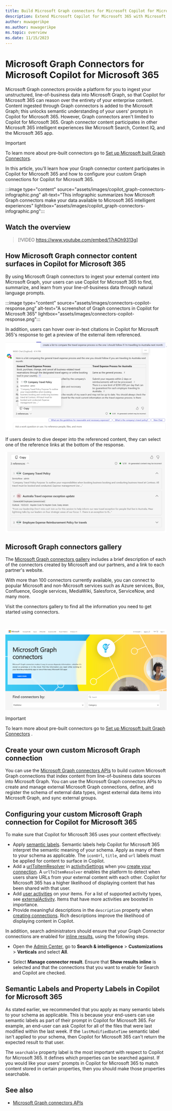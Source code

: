 ```yaml
---
title: Build Microsoft Graph connectors for Microsoft Copilot for Microsoft 365
description: Extend Microsoft Copilot for Microsoft 365 with Microsoft Graph connectors
author: muwagerikpe
ms.author: muwagerikpe
ms.topic: overview
ms.date: 11/15/2023
---
```


# Microsoft Graph Connectors for Microsoft Copilot for Microsoft 365

Microsoft Graph connectors provide a platform for you to ingest your unstructured, line-of-business data into Microsoft Graph, so that Copilot for Microsoft 365 can reason over the entirety of your enterprise content. Content ingested through Graph connectors is added to the Microsoft Graph; this unlocks semantic understanding of your users' prompts in Copilot for Microsoft 365. However, Graph connectors aren't limited to Copilot for Microsoft 365. Graph connector content participates in other Microsoft 365 intelligent experiences like Microsoft Search, Context IQ, and the Microsoft 365 app.

> [!IMPORTANT]
>
> To learn more about pre-built connectors go to [Set up Microsoft built Graph Connectors](/microsoftsearch/configure-connector).

In this article, you'll learn how your Graph connector content participates in Copilot for Microsoft 365 and how to configure your custom Graph connections for Copilot for Microsoft 365.

:::image type="content" source="assets/images/copilot_graph-connectors-infographic.png" alt-text="This infographic summarizes how Microsoft Graph connectors make your data available to Microsoft 365 intelligent experiences" lightbox="assets/images/copilot_graph-connectors-infographic.png":::

## Watch the overview

> [!VIDEO https://www.youtube.com/embed/17rAOh9313g]

## How Microsoft Graph connector content surfaces in Copilot for Microsoft 365

By using Microsoft Graph connectors to ingest your external content into Microsoft Graph, your users can use Copilot for Microsoft 365 to find, summarize, and learn from your line-of-business data through natural language prompts.

:::image type="content" source="assets/images/connectors-copilot-response.png" alt-text="A screenshot of Graph connectors in Copilot for Microsoft 365" lightbox="assets/images/connectors-copilot-response.png":::

In addition, users can hover over in-text citations in Copilot for Microsoft 365's response to get a preview of the external item referenced.

![A screenshot of hovering over a Graph connectors response in Copilot for Microsoft 365](assets/images/connectors-copilot-hover.png)

If users desire to dive deeper into the referenced content, they can select one of the reference links at the bottom of the response.

![A screenshot of Graph connectors reference list in Copilot for Microsoft 365](assets/images/connectors-copilot-logo.png)

## Microsoft Graph connectors gallery

The [Microsoft Graph connectors gallery](https://www.microsoft.com/microsoft-search/connectors) includes a brief description of each of the connectors created by Microsoft and our partners, and a link to each partner's website.

With more than 100 connectors currently available, you can connect to popular Microsoft and non-Microsoft services such as Azure services, Box, Confluence, Google services, MediaWiki, Salesforce, ServiceNow, and many more.

Visit the connectors gallery to find all the information you need to get started using connectors.

<br>

![Image showing the new connectors gallery.](assets/images/connectors-gallery.png)


> [!IMPORTANT]
>
> To learn more about pre-built connectors go to [Set up Microsoft built Graph Connectors](/microsoftsearch/configure-connector) .

## Create your own custom Microsoft Graph connection

You can use the [Microsoft Graph connectors APIs](/graph/connecting-external-content-connectors-api-overview?context=microsoft-365-copilot/extensibility/context) to build custom Microsoft Graph connections that index content from line-of-business data sources into Microsoft Graph. You can use the Microsoft Graph connectors APIs to create and manage external Microsoft Graph connections, define, and register the schema of external data types, ingest external data items into Microsoft Graph, and sync external groups.

## Configuring your custom Microsoft Graph connection for Copilot for Microsoft 365

To make sure that Copilot for Microsoft 365 uses your content effectively:

- Apply [semantic labels](/graph/connecting-external-content-manage-schema). Semantic labels help Copilot for Microsoft 365 interpret the semantic meaning of your schema. Apply as many of them to your schema as applicable. The `iconUrl`, `title`, and `url` labels must be applied for content to surface in Copilot.
- Add a [urlToItemResolver](/graph/api/resources/externalconnectors-urltoitemresolverbase) in [activitySettings](/graph/api/resources/externalconnectors-activitysettings) when you [create your connection](/graph/connecting-external-content-manage-connections#create-a-connection). A `urlToItemResolver` enables the platform to detect when users share URLs from your external content with each other. Copilot for Microsoft 365 has a higher likelihood of displaying content that has been shared with that user.
- Add [user activities](/graph/api/externalconnectors-externalitem-addactivities) on your items. For a list of supported activity types, see [externalActivity](/graph/api/resources/externalconnectors-externalactivity). Items that have more activities are boosted in importance.
- Provide meaningful descriptions in the `description` property when [creating connections](/graph/api/externalconnectors-external-post-connections). Rich descriptions improve the likelihood of displaying content in Copilot.

In addition, search administrators should ensure that your Graph Connector connections are enabled for [inline results](/microsoftsearch/connectors-in-all-vertical), using the following steps.

- Open the [Admin Center](https://admin.microsoft.com/), go to **Search & intelligence** > **Customizations** > **Verticals** and select **All**.

- Select **Manage connector result**. Ensure that **Show results inline** is selected and that the connections that you want to enable for Search and Copilot are checked.

## Semantic Labels and Property Labels in Copilot for Microsoft 365

As stated earlier, we recommended that you apply as many semantic labels to your schema as applicable. This is because your end-users can use semantic labels as part of their prompt in Copilot for Microsoft 365. For example, an end-user can ask Copilot for all of the files that were last modified within the last week. If the `lastModifiedDateTime` semantic label isn't applied to your schema, then Copilot for Microsoft 365 can't return the expected result to that user.

The `searchable` property label is the most important with respect to Copilot for Microsoft 365. It defines which properties can be searched against. If you would like your users' prompts in Copilot for Microsoft 365 to match content stored in certain properties, then you should make those properties searchable.

## See also

- [Microsoft Graph connectors APIs](/graph/connecting-external-content-connectors-api-overview?context=microsoft-365-copilot/extensibility/context)
